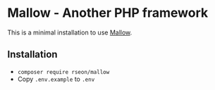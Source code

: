 # Mallow - Another PHP framework

This is a minimal installation to use [Mallow](https://github.com/rseon/mallow-core).

## Installation
- `composer require rseon/mallow`
- Copy `.env.example` to `.env`

